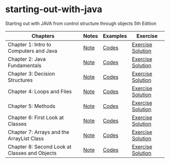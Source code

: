 # starting-out-with-java
Starting out with JAVA from control structure through objects 5th Edition

| Chapters | Notes | Examples | Exercise |
|----------|-------------|----------|-------------|
| Chapter 1: Intro to Computers and Java  | [Note]()|[Codes]()|[Exercise Solution]() |
| Chapter 2: Java Fundamentals  | [Note]()|[Codes]()|[Exercise Solution]() |
| Chapter 3: Decision Structures  | [Note]()|[Codes]()|[Exercise Solution]() |
| Chapter 4: Loops and Files  | [Note]()|[Codes]()|[Exercise Solution]() |
| Chapter 5: Methods  | [Note]()|[Codes]()|[Exercise Solution]() |
| Chapter 6: First Look at Classes  | [Note]()|[Codes]()|[Exercise Solution]() |
| Chapter 7: Arrays and the ArrayList Class  | [Note]()|[Codes]()|[Exercise Solution]() |
| Chapter 8: Second Look at Classes and Objects  | [Note]()|[Codes]()|[Exercise Solution]() |

